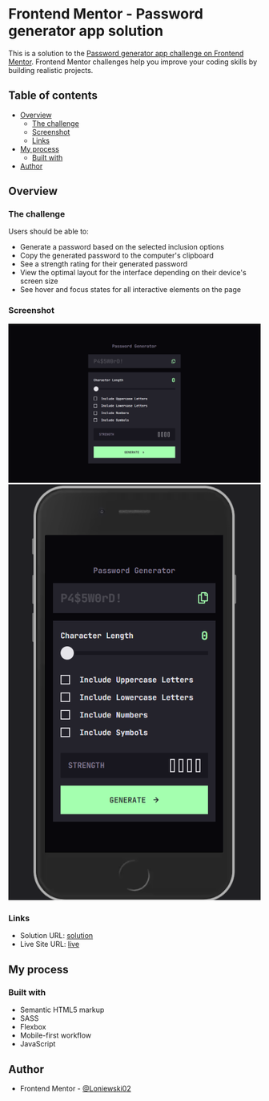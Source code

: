 # Frontend Mentor - Password generator app solution

This is a solution to the [Password generator app challenge on Frontend Mentor](https://www.frontendmentor.io/challenges/password-generator-app-Mr8CLycqjh). Frontend Mentor challenges help you improve your coding skills by building realistic projects.

## Table of contents

- [Overview](#overview)
  - [The challenge](#the-challenge)
  - [Screenshot](#screenshot)
  - [Links](#links)
- [My process](#my-process)
  - [Built with](#built-with)
- [Author](#author)

## Overview

### The challenge

Users should be able to:

- Generate a password based on the selected inclusion options
- Copy the generated password to the computer's clipboard
- See a strength rating for their generated password
- View the optimal layout for the interface depending on their device's screen size
- See hover and focus states for all interactive elements on the page

### Screenshot

![](./screens/desktop-view.png)
![](./screens/mobile-view.png)

### Links

- Solution URL: [solution](https://www.frontendmentor.io/solutions/html-sass-js-password-generator-qvaMrNhTV5)
- Live Site URL: [live](https://loniewski02.github.io/FM-password-generator-app/)

## My process

### Built with

- Semantic HTML5 markup
- SASS
- Flexbox
- Mobile-first workflow
- JavaScript

## Author

- Frontend Mentor - [@Loniewski02](https://www.frontendmentor.io/profile/Loniewski02)
